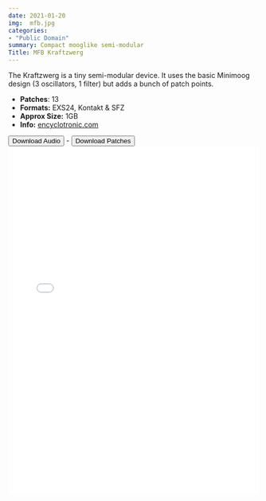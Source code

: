 ```yaml
---
date: 2021-01-20
img:  mfb.jpg
categories: 
- "Public Domain"
summary: Compact mooglike semi-modular
Title: MFB Kraftzwerg
---
```




The Kraftzwerg is a tiny semi-modular device. It uses the basic Minimoog design (3 oscillators, 1 filter) but adds a bunch of patch points.

-   **Patches**: 13
-   **Formats:** EXS24, Kontakt & SFZ
-   **Approx Size:** 1GB
-   **Info:** [encyclotronic.com](https://encyclotronic.com/synthesizers/mfb/kraftzwerg-ii-r1159/)

<div class="buttons"> <a href="https://www.dropbox.com/sh/4bfgiocpnb8tldm/AACsgw-1WTYACdo_nrM3fyVna?dl=0"> <button>Download Audio</button></a> - <a href="https://github.com/publicsamples/MFB-Kraftzwerg"> <button>Download Patches</button></a></div>





<iframe width="100%" height="700px" src="/Demos/demos/kraftzwerg.html" scrolling="no" frameborder="0" allow="accelerometer; autoplay; clipboard-write; encrypted-media; gyroscope; picture-in-picture" allowfullscreen></iframe>

